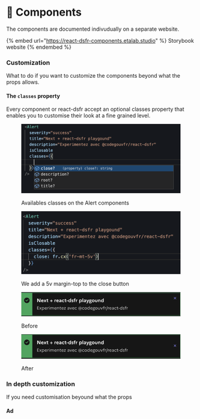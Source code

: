# 🧩 Components

The components are documented indivudually on a separate website.

{% embed url="https://react-dsfr-components.etalab.studio" %}
Storybook website
{% endembed %}

### Customization

What to do if you want to customize the components beyond what the props allows.&#x20;

#### The `classes` property



Every component or react-dsfr accept an optional classes property that enables you to customise their look at a fine grained level. &#x20;

<figure><img src=".gitbook/assets/image (5).png" alt=""><figcaption><p>Availables classes on the Alert components</p></figcaption></figure>

<figure><img src=".gitbook/assets/image (8) (1).png" alt=""><figcaption><p>We add a 5v margin-top to the close button</p></figcaption></figure>

<figure><img src=".gitbook/assets/image (1).png" alt=""><figcaption><p>Before </p></figcaption></figure>

<figure><img src=".gitbook/assets/image (9).png" alt=""><figcaption><p>After</p></figcaption></figure>

### In depth customization

If you need customisation beyound what the props&#x20;

#### Ad
